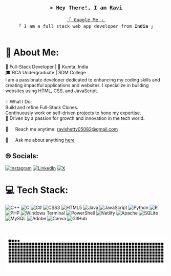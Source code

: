 
<h1 align="center"></h1> 

<!-- Intro  -->
<h3 align="center">
        <samp>&gt; Hey There!, I am
                <b><a target="_blank" href="">Ravi</a></b>
        </samp>
</h3>

<p align="center"> 
  <samp>
    <a href="https://www.youtube.com/watch?v=dQw4w9WgXcQ">「 Google Me 」</a>
    <br>
    「 I am a full stack web app developer from <b>India</b> 」
    <br>
    <br>
  </samp>
</p>

<h1 align="center"></h1>

  # 💫 About Me:
🚀 Full-Stack Developer | 📍 Kumta, India<br>🎓 BCA Undergraduate | SDM College<br>
I am a passionate developer dedicated to enhancing my coding skills and creating impactful applications and websites. 
I specialize in building websites using HTML, CSS, and JavaScript.<br><br>💡 What I Do:<br>Build and refine Full-Stack Clones.
<br>Continuously work on self-driven projects to hone my expertise.<br>💼 Driven by a passion for growth and innovation in the tech world.<br><br>
📧 &emsp; Reach me anytime: ravishetty05082@gmail.com<br/><br/>
 💬 &emsp; Ask me about anything [here](https://twitter.com/ravishettyRT)


## 🌐 Socials:
[![Instagram](https://img.shields.io/badge/Instagram-%23E4405F.svg?logo=Instagram&logoColor=white)](https://instagram.com/_ravi_shetty_) [![LinkedIn](https://img.shields.io/badge/LinkedIn-%230077B5.svg?logo=linkedin&logoColor=white)](https://linkedin.com/in/ravi-m-shetty) [![X](https://img.shields.io/badge/X-black.svg?logo=X&logoColor=white)](https://x.com/@ravishettyRT) 

# 💻 Tech Stack:
![C++](https://img.shields.io/badge/c++-%2300599C.svg?style=for-the-badge&logo=c%2B%2B&logoColor=white) ![C](https://img.shields.io/badge/c-%2300599C.svg?style=for-the-badge&logo=c&logoColor=white) ![C#](https://img.shields.io/badge/c%23-%23239120.svg?style=for-the-badge&logo=csharp&logoColor=white) ![CSS3](https://img.shields.io/badge/css3-%231572B6.svg?style=for-the-badge&logo=css3&logoColor=white) ![HTML5](https://img.shields.io/badge/html5-%23E34F26.svg?style=for-the-badge&logo=html5&logoColor=white) ![Java](https://img.shields.io/badge/java-%23ED8B00.svg?style=for-the-badge&logo=openjdk&logoColor=white) ![JavaScript](https://img.shields.io/badge/javascript-%23323330.svg?style=for-the-badge&logo=javascript&logoColor=%23F7DF1E) ![Python](https://img.shields.io/badge/python-3670A0?style=for-the-badge&logo=python&logoColor=ffdd54) ![R](https://img.shields.io/badge/r-%23276DC3.svg?style=for-the-badge&logo=r&logoColor=white) ![PHP](https://img.shields.io/badge/php-%23777BB4.svg?style=for-the-badge&logo=php&logoColor=white) ![Windows Terminal](https://img.shields.io/badge/Windows%20Terminal-%234D4D4D.svg?style=for-the-badge&logo=windows-terminal&logoColor=white) ![PowerShell](https://img.shields.io/badge/PowerShell-%235391FE.svg?style=for-the-badge&logo=powershell&logoColor=white) ![Netlify](https://img.shields.io/badge/netlify-%23000000.svg?style=for-the-badge&logo=netlify&logoColor=#00C7B7) ![Apache](https://img.shields.io/badge/apache-%23D42029.svg?style=for-the-badge&logo=apache&logoColor=white) ![SQLite](https://img.shields.io/badge/sqlite-%2307405e.svg?style=for-the-badge&logo=sqlite&logoColor=white) ![MySQL](https://img.shields.io/badge/mysql-4479A1.svg?style=for-the-badge&logo=mysql&logoColor=white) ![Adobe](https://img.shields.io/badge/adobe-%23FF0000.svg?style=for-the-badge&logo=adobe&logoColor=white) ![Canva](https://img.shields.io/badge/Canva-%2300C4CC.svg?style=for-the-badge&logo=Canva&logoColor=white) ![GitHub](https://img.shields.io/badge/github-%23121011.svg?style=for-the-badge&logo=github&logoColor=white)

</br>
<br>
<picture>
  <source media="(prefers-color-scheme: dark)" srcset="https://raw.githubusercontent.com/khardikk/khardikk/output/github-contribution-grid-snake.svg dist/github-contribution-grid-snake-dark.svg">
  <source media="(prefers-color-scheme: light)" srcset="https://raw.githubusercontent.com/khardikk/khardikk/output/github-contribution-grid-snake.svg">
  <img alt="github contribution grid snake animation" src="https://raw.githubusercontent.com/khardikk/khardikk/output/github-contribution-grid-snake.svg dist/github-contribution-grid-snake-dark.svg">
</picture>
<br>
